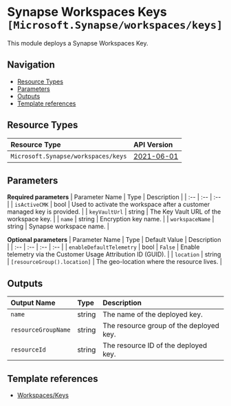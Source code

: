 # Synapse Workspaces Keys `[Microsoft.Synapse/workspaces/keys]`

This module deploys a Synapse Workspaces Key.

## Navigation

- [Resource Types](#Resource-Types)
- [Parameters](#Parameters)
- [Outputs](#Outputs)
- [Template references](#Template-references)

## Resource Types

| Resource Type | API Version |
| :-- | :-- |
| `Microsoft.Synapse/workspaces/keys` | [2021-06-01](https://docs.microsoft.com/en-us/azure/templates/Microsoft.Synapse/2021-06-01/workspaces/keys) |

## Parameters

**Required parameters**
| Parameter Name | Type | Description |
| :-- | :-- | :-- |
| `isActiveCMK` | bool | Used to activate the workspace after a customer managed key is provided. |
| `keyVaultUrl` | string | The Key Vault URL of the workspace key. |
| `name` | string | Encryption key name. |
| `workspaceName` | string | Synapse workspace name. |

**Optional parameters**
| Parameter Name | Type | Default Value | Description |
| :-- | :-- | :-- | :-- |
| `enableDefaultTelemetry` | bool | `False` | Enable telemetry via the Customer Usage Attribution ID (GUID). |
| `location` | string | `[resourceGroup().location]` | The geo-location where the resource lives. |


## Outputs

| Output Name | Type | Description |
| :-- | :-- | :-- |
| `name` | string | The name of the deployed key. |
| `resourceGroupName` | string | The resource group of the deployed key. |
| `resourceId` | string | The resource ID of the deployed key. |

## Template references

- [Workspaces/Keys](https://docs.microsoft.com/en-us/azure/templates/Microsoft.Synapse/2021-06-01/workspaces/keys)
